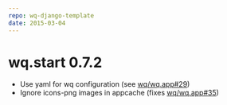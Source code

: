 ```yaml
---
repo: wq-django-template
date: 2015-03-04
---
```


# wq.start 0.7.2

- Use yaml for wq configuration (see [wq/wq.app#29](https://github.com/wq/wq.app/issues/29))
- Ignore icons-png images in appcache (fixes [wq/wq.app#35](https://github.com/wq/wq.app/issues/35))
